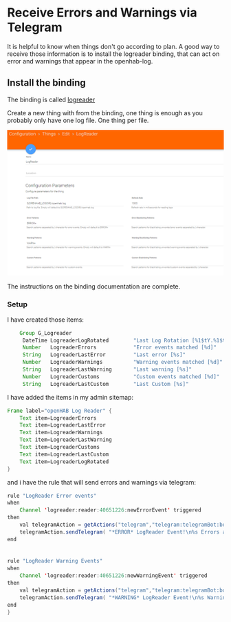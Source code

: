 # Receive Errors and Warnings via Telegram

It is helpful to know when things don't go according to plan. A good way to receive those information is to install the logreader binding, that can act on error and warnings that appear in the openhab-log.

## Install the binding

The binding is called [logreader](https://www.openhab.org/addons/bindings/logreader/)

Create a new thing with from the binding, one thing is enough as you probably only have one log file. One thing per file.

![thing](2020-11-04-10-49-28.png)

The instructions on the binding documentation are complete.

### Setup

I have created those items:

```java
    Group G_Logreader
     DateTime LogreaderLogRotated        "Last Log Rotation [%1$tY.%1$tm.%1$te %1$tR]"   <time>  (G_Logreader) { channel="logreader:reader:40651226:logRotated" }
     Number   LogreaderErrors            "Error events matched [%d]"                     <alarm> (G_Logreader) { channel="logreader:reader:40651226:errorEvents" }
     String   LogreaderLastError         "Last error [%s]"                                       (G_Logreader) { channel="logreader:reader:40651226:lastErrorEvent" }
     Number   LogreaderWarnings          "Warning events matched [%d]"                   <alarm> (G_Logreader) { channel="logreader:reader:40651226:warningEvents" }
     String   LogreaderLastWarning       "Last warning [%s]"                                     (G_Logreader) { channel="logreader:reader:40651226:lastWarningEvent" }
     Number   LogreaderCustoms           "Custom events matched [%d]"                    <alarm> (G_Logreader) { channel="logreader:reader:40651226:customEvents" }
     String   LogreaderLastCustom        "Last Custom [%s]"                                      (G_Logreader) { channel="logreader:reader:40651226:lastCustomEvent" }

```

I have added the items in my admin sitemap:

```java
Frame label="openHAB Log Reader" {
    Text item=LogreaderErrors
    Text item=LogreaderLastError
    Text item=LogreaderWarnings
    Text item=LogreaderLastWarning
    Text item=LogreaderCustoms
    Text item=LogreaderLastCustom
    Text item=LogreaderLogRotated
}
```

and i have the rule that will send errors and warnings via telegram:

```java
rule "LogReader Error events"
when
    Channel 'logreader:reader:40651226:newErrorEvent' triggered
then
    val telegramAction = getActions("telegram","telegram:telegramBot:bot_phiL")
    telegramAction.sendTelegram( "*ERROR* LogReader Event!\n%s Errors are in the log! Here is the last row of it:\n`%s`", LogreaderErrors.state.toString, LogreaderLastError.state.toString)
end


rule "LogReader Warning Events"
when
    Channel 'logreader:reader:40651226:newWarningEvent' triggered
then
    val telegramAction = getActions("telegram","telegram:telegramBot:bot_phiL")
    telegramAction.sendTelegram( "*WARNING* LogReader Event!\n%s Warnings are in the log! Here is the last row of it:\n`%s`", LogreaderWarnings.state.toString, LogreaderLastWarning.state.toString)
end
}
```
